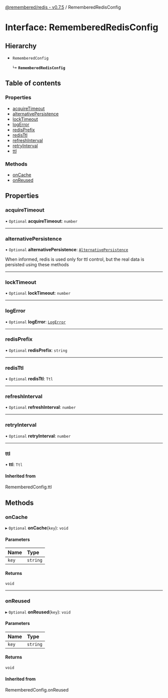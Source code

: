 [@remembered/redis - v0.7.5](../README.md) / RememberedRedisConfig

# Interface: RememberedRedisConfig

## Hierarchy

- `RememberedConfig`

  ↳ **`RememberedRedisConfig`**

## Table of contents

### Properties

- [acquireTimeout](RememberedRedisConfig.md#acquiretimeout)
- [alternativePersistence](RememberedRedisConfig.md#alternativepersistence)
- [lockTimeout](RememberedRedisConfig.md#locktimeout)
- [logError](RememberedRedisConfig.md#logerror)
- [redisPrefix](RememberedRedisConfig.md#redisprefix)
- [redisTtl](RememberedRedisConfig.md#redisttl)
- [refreshInterval](RememberedRedisConfig.md#refreshinterval)
- [retryInterval](RememberedRedisConfig.md#retryinterval)
- [ttl](RememberedRedisConfig.md#ttl)

### Methods

- [onCache](RememberedRedisConfig.md#oncache)
- [onReused](RememberedRedisConfig.md#onreused)

## Properties

### acquireTimeout

• `Optional` **acquireTimeout**: `number`

___

### alternativePersistence

• `Optional` **alternativePersistence**: [`AlternativePersistence`](AlternativePersistence.md)

When informed, redis is used only for ttl control, but the real data is persisted using these methods

___

### lockTimeout

• `Optional` **lockTimeout**: `number`

___

### logError

• `Optional` **logError**: [`LogError`](../README.md#logerror)

___

### redisPrefix

• `Optional` **redisPrefix**: `string`

___

### redisTtl

• `Optional` **redisTtl**: `Ttl`

___

### refreshInterval

• `Optional` **refreshInterval**: `number`

___

### retryInterval

• `Optional` **retryInterval**: `number`

___

### ttl

• **ttl**: `Ttl`

#### Inherited from

RememberedConfig.ttl

## Methods

### onCache

▸ `Optional` **onCache**(`key`): `void`

#### Parameters

| Name | Type |
| :------ | :------ |
| `key` | `string` |

#### Returns

`void`

___

### onReused

▸ `Optional` **onReused**(`key`): `void`

#### Parameters

| Name | Type |
| :------ | :------ |
| `key` | `string` |

#### Returns

`void`

#### Inherited from

RememberedConfig.onReused
